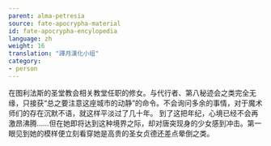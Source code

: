 ```yaml
---
parent: alma-petresia
source: fate-apocrypha-material
id: fate-apocrypha-encylopedia
language: zh
weight: 16
translation: "譯月漢化小组"
category:
- person
---
```


在图利法斯的圣堂教会相关教堂任职的修女。与代行者、第八秘迹会之类完全无缘，只接获“总之要注意这座城市的动静”的命令。不会询问多余的事情，对于魔术师们的存在沉默不语，就这样平淡过了几十年。
到了这把年纪，心境已经不会再激昂沸腾……但在她即将达到这种境界之际，却对唐突现身的少女感到冲击。第一眼见到她的模样便立刻看穿她是高贵的圣女贞德还差点晕倒之类。
